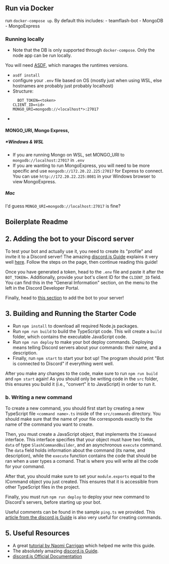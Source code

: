 ## Run via Docker

run `docker-compose up`. By default this includes:
    - teamflash-bot
    - MongoDB
    - MongoExpress

### Running locally

- Note that the DB is only supported through `docker-compose`. Only the node app can be run locally.

You will need [ASDF]("https://asdf-vm.com/manage/configuration.html"), which manages the runtimes versions.

- `asdf install`
- configure your `.env` file based on OS (mostly just when using WSL, else hostnames are probably just probably localhost)
- Structure:
  ```env
    BOT_TOKEN=<token>
  CLIENT_ID=<id>
  MONGO_URI=mongodb://<localhost*>:27017
  ```
-

#### MONGO_URI, Mongo Express,

##### \*Windows & WSL

- If you are running Mongo on WSL, set MONGO_URI to `mongodb://localhost:27017` in `.env`
- If you are wanting to run MongoExpress, you will need to be more specific and use `mongodb://172.20.22.225:27017` for Express to connect. You can use `http://172.20.22.225:8081` in your Windows browser to view MongoExpress.

##### Mac

I'd guess `MONGO_URI=mongodb://localhost:27017` is fine?

## Boilerplate Readme

## 2. Adding the bot to your Discord server

To test your bot and actually use it, you need to create its "profile" and invite it to a Discord server! The amazing [discord.js Guide](https://discordjs.guide/) explains it very well [here](https://discordjs.guide/preparations/setting-up-a-bot-application.html#creating-your-bot). Follow the steps on the page, then continue reading this guide!

Once you have generated a token, head to the `.env` file and paste it after the `BOT_TOKEN=`. Additionally, provide your bot's client ID for the `CLIENT_ID` field. You can find this in the "General Information" section, on the menu to the left in the Discord Developer Portal.

Finally, head to [this section](https://discordjs.guide/preparations/adding-your-bot-to-servers.html#bot-invite-links) to add the bot to your server!

## 3. Building and Running the Starter Code

- Run `npm install` to download all required Node.js packages.
- Run `npm run build` to build the TypeScript code. This will create a `build` folder, which contains the executable JavaScript code.
- Run `npm run deploy` to make your bot deploy commands. Deploying means telling Discord servers about your commands: their name, and a description.
- Finally, run `npm start` to start your bot up! The program should print "Bot is connected to Discord" if everything went well.

After you make any changes to the code, make sure to run `npm run build` and `npm start` again! As you should only be writing code in the `src` folder, this ensures you build it (i.e., "convert" it to JavaScript) in order to run it.

### b. Writing a new command

To create a new command, you should first start by creating a new TypeScript file `<command name>.ts` inside of the `src/commands` directory. You should make sure that the name of your file corresponds exactly to the name of the command you want to create.

Then, you must create a JavaScript object, that implements the `ICommand` interface. This interface specifies that your object must have two fields, `data` of type `SlashCommandBuilder`, and an asynchronous `execute` command. The `data` field holds information about the command (its name, and description), while the `execute` function contains the code that should be ran when a user types a comand. That is where you will write all the code for your command.

After that, you should make sure to set your `module.exports` equal to the ICommand object you just created. This ensures that it is accessible from other TypeScript files in the project.

Finally, you must run `npm run deploy` to deploy your new command to Discord's servers, before starting up your bot.

Useful comments can be found in the sample `ping.ts` we provided.
This [article from the discord.js Guide](https://discordjs.guide/slash-commands/response-methods.html#ephemeral-responses) is also very useful for creating commands.

## 5. Useful Resources

- A great [tutorial by Naomi Carrigan](https://www.freecodecamp.org/news/build-a-100-days-of-code-discord-bot-with-typescript-mongodb-and-discord-js-13/) which helped me write this guide.
- The absolutely amazing [discord.js Guide](https://discordjs.guide/).
- [discord.js Official Documentation](https://discord.js.org/#/docs/discord.js/main/general/welcome)
